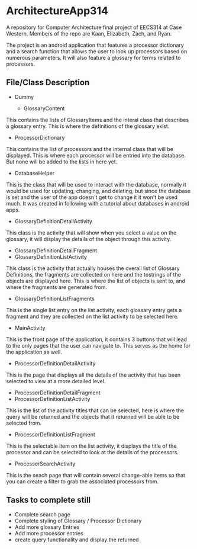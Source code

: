 # ArchitectureApp314
A repository for Computer Architecture final project of EECS314 at Case Western.  Members of the repo are Kaan, Elizabeth, Zach, and Ryan.  

The project is an android application that features a processor dictionary and a search function that allows the user to look up processors based on numerous parameters.  It will also feature a glossary for terms related to processors.

## File/Class Description
- Dummy

  - GlossaryContent 
  
This contains the lists of GlossaryItems and the interal class that describes a glossary entry.  This is where the definitions of the glossary exist.

  - ProcessorDictionary 
  
This contains the list of processors and the internal class that will be displayed.  This is where each processor will be entried into the database.  But none will be added to the lists in here yet.

- DatabaseHelper 

This is the class that will be used to interact with the database, normally it would be used for updating, changing, and deleting, but since the database is set and the user of the app doesn't get to change it it won't be used much.  It was created in following with a tutorial about databases in android apps.

- GlossaryDefinitionDetailActivity

This class is the activity that will show when you select a value on the glossary, it will display the details of the object through this activity.

- GlossaryDefinitionDetailFragment
- GlossaryDefinitionListActivity

This class is the activity that actually houses the overall list of Glossary Definitions, the fragments are collected on here and the tostrings of the objects are displayed here.  This is where the list of objects is sent to, and where the fragments are generated from.

- GlossaryDefinitionListFragments

This is the single list entry on the list activity, each glossary entry gets a fragment and they are collected on the list activity to be selected here.

- MainActivity

This is the front page of the application, it contains 3 buttons that will lead to the only pages that the user can navigate to.  This serves as the home for the application as well.

- ProcessorDefinitionDetailActivity

This is the page that displays all the details of the activity that has been selected to view at a more detailed level.

- ProcessorDefinitionDetailFragment
- ProcessorDefinitionListActivity

This is the list of the activity titles that can be selected, here is where the query will be returned and the objects that it returned will be able to be selected from.

- ProcessorDefinitionListFragment

This is the selectable item on the list activity, it displays the title of the processor and can be selected to look at the details of the processors.

- ProcessorSearchActivity

This is the seach page that will contain several change-able items so that you can create a filter to grab the associated processors from.

## Tasks to complete still ##
- Complete search page
- Complete styling of Glossary / Processor Dictionary
- Add more glossary Entries
- Add more processor entries
- create query functionality and display the returned


